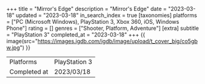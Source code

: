 +++
title = "Mirror's Edge"
description = "Mirror's Edge"
date = "2023-03-18"
updated = "2023-03-18"
in_search_index = true
[taxonomies]
platforms = ["PC (Microsoft Windows), PlayStation 3, Xbox 360, iOS, Windows Phone"]
rating = []
genres = ["Shooter, Platform, Adventure"]
[extra]
subtitle = "PlayStation 3"
completed_at = "2023-03-18"
+++
{{ image(src="https://images.igdb.com/igdb/image/upload/t_cover_big/co5gbw.jpg") }}

|              |            |
| ------------ | ---------- |
| Platforms    | PlayStation 3 |
| Completed at | 2023/03/18 |

